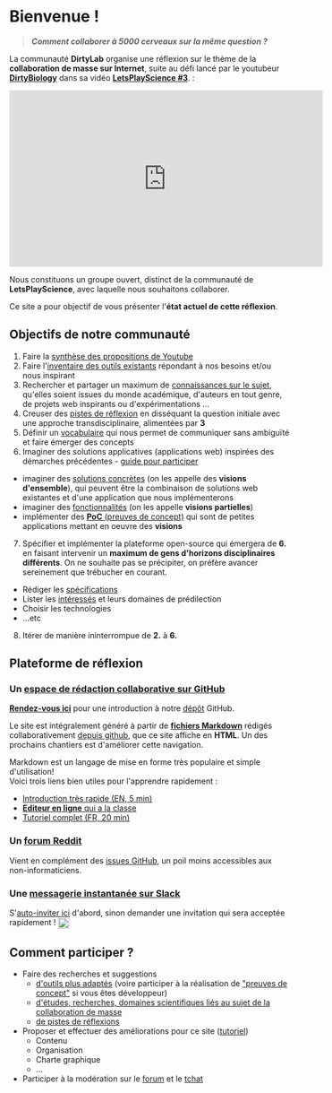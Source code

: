 # Bienvenue !
> ***Comment collaborer à 5000 cerveaux sur la même question ?***

La communauté **DirtyLab** organise une réflexion sur le thème de la **collaboration de masse sur Internet**,
suite au défi lancé par le youtubeur [**DirtyBiology**](https://www.youtube.com/user/dirtybiology)
dans sa vidéo [**LetsPlayScience #3**](https://www.youtube.com/watch?v=noADnHKyRmc).   :

<iframe width="560" height="315" style="display:block;margin:0 auto;" src="https://www.youtube.com/embed/noADnHKyRmc" frameborder="0" allowfullscreen></iframe>

Nous constituons un groupe ouvert, distinct de la communauté de **LetsPlayScience**, avec laquelle nous souhaitons collaborer.

Ce site a pour objectif de vous présenter l'**état actuel de cette réflexion**.

## Objectifs de notre communauté

1. Faire la [synthèse des propositions de Youtube ](PRATIQUE/SYNTHESE_YOUTUBE.MD)  
2. Faire l'[inventaire des outils existants](PRATIQUE/OUTILS.MD) répondant à nos besoins et/ou nous inspirant
3. Rechercher et partager un maximum de [connaissances sur le sujet](THEORIE/INSPIRATION.MD), qu'elles soient issues du monde académique, d'auteurs en tout genre, de projets web inspirants ou d'expérimentations ...
4. Creuser des [pistes de réflexion](THEORIE/PISTES.MD) en disséquant la question initiale avec une approche transdisciplinaire, alimentées par **3**
5. Définir un [vocabulaire](DEFINITIONS.MD) qui nous permet de communiquer sans ambiguïté  et faire émerger des concepts
6. Imaginer des solutions applicatives (applications web) inspirées des démarches précédentes - [guide pour participer](https://github.com/sveinburne/lets-play-science/issues/11)
  - imaginer des [solutions concrètes](PRATIQUE/VISIONS.MD) (on les appelle des **visions d'ensemble**), qui peuvent être la combinaison de solutions web existantes et d'une application que nous implémenterons  
  - imaginer des [fonctionnalités](PRATIQUE/VISIONS.MD) (on les appelle **visions partielles**)  
  - implémenter des [**PoC** (preuves de concept)](PRATIQUE/POC.MD) qui sont de petites applications mettant en oeuvre des **visions**  
7. Spécifier et implémenter la plateforme open-source qui émergera de **6.** en faisant intervenir un **maximum de gens d'horizons disciplinaires différents**. On ne souhaite pas se précipiter, on préfère avancer sereinement que trébucher en courant.
  - Rédiger les [spécifications](PRATIQUE/SPECIFICATIONS.MD)
  - Lister les [intéressés](CONTRIBUTEURS.MD) et leurs domaines de prédilection  
  - Choisir les technologies
  - ...etc
8. Itérer de manière ininterrompue de **2.** à **6.**

## Plateforme de réflexion

### Un [**espace de rédaction collaborative** sur GitHub](https://github.com/sveinburne/lets-play-science)

[**Rendez-vous ici**](HELP.MD) pour une introduction à notre [dépôt](DEFINITIONS.MD#7.a) GitHub.

Le site est intégralement généré à partir de [**fichiers Markdown**](https://fr.wikipedia.org/wiki/Markdown) rédigés collaborativement [depuis github](https://github.com/sveinburne/lets-play-science),
que ce site affiche en **HTML**. Un des prochains chantiers est d'améliorer cette navigation.

Markdown est un langage de mise en forme très populaire et simple d'utilisation!  
Voici trois liens bien utiles pour l'apprendre rapidement :

- [Introduction très rapide (EN, 5 min)](http://www.remarq.io/articles/five-minutes-to-markdown-mastery/)
- [**Editeur en ligne** qui a la classe](https://stackedit.io/editor)
- [Tutoriel complet (FR, 20 min)](http://blog.wax-o.com/2014/04/tutoriel-un-guide-pour-bien-commencer-avec-markdown/)

### Un [**forum** Reddit](https://www.reddit.com/r/dirtylab)

Vient en complément des [issues GitHub](https://github.com/sveinburne/lets-play-science/issues), un poil moins accessibles aux non-informaticiens.

### Une [**messagerie instantanée** sur Slack](https://dirtylab.slack.com)

S'[auto-inviter ici](http://gaelfoppolo.com/projets/dirtylab/slack/) d'abord,
sinon demander une invitation qui sera acceptée rapidement ! <img class="emoji" title=":wink:" alt=":wink:" src="https://assets-cdn.github.com/images/icons/emoji/unicode/1f609.png" height="20" width="20" align="absmiddle" />


## Comment participer ?

* Faire des recherches et suggestions
  * [d'outils plus adaptés](PRATIQUE/OUTILS.MD) (voire participer à la réalisation de ["preuves de concept"](PRATIQUE/POC.MD) si vous êtes développeur)
  * [d'études, recherches, domaines scientifiques liés au sujet de la collaboration de masse](THEORIE/INSPIRATION.MD)
  * [de pistes de réflexions](THEORIE/PISTES.MD)
* Proposer et effectuer des améliorations pour ce site ([tutoriel](HELP.MD))
  * Contenu
  * Organisation
  * Charte graphique
  * ...
* Participer à la modération sur le [forum](https://www.reddit.com/r/dirtylab) et le [tchat](https://dirtylab.slack.com)
